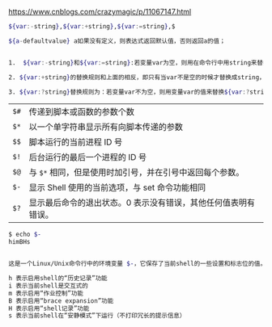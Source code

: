 https://www.cnblogs.com/crazymagic/p/11067147.html

```bash
${var:-string},${var:+string},${var:=string},$

${a-defaultvalue} a如果没有定义，则表达式返回默认值，否则返回a的值；


1.  ${var:-string}和${var:=string}:若变量var为空，则用在命令行中用string来替换${var:-string}，否则变量var不为空时，则用变量var的值来替换${var:-string}；对于${var:=string}的替换规则和${var:-string}是一样的，所不同之处是${var:=string}若var为空时，用string替换${var:=string}的同时，把string赋给变量var： ${var:=string}很常用的一种用法是，判断某个变量是否赋值，没有的话则给它赋上一个默认值。

2. ${var:+string}的替换规则和上面的相反，即只有当var不是空的时候才替换成string，若var为空时则不替换或者说是替换成变量 var的值，即空值。(因为变量var此时为空，所以这两种说法是等价的)

3. ${var:?string}替换规则为：若变量var不为空，则用变量var的值来替换${var:?string}；若变量var为空，则把string输出到标准错误中，并从脚本中退出。我们可利用此特性来检查是否设置了变量的值。
```

|      |                                                                |
| ---- | -------------------------------------------------------------- |
| `$#` | 传递到脚本或函数的参数个数                                     |
| `$*` | 以一个单字符串显示所有向脚本传递的参数                         |
| `$$` | 脚本运行的当前进程 ID 号                                       |
| `$!` | 后台运行的最后一个进程的 ID 号                                 |
| `$@` | 与 `$*` 相同，但是使用时加引号，并在引号中返回每个参数。       |
| `$-` | 显示 Shell 使用的当前选项，与 set 命令功能相同                 |
| `$?` | 显示最后命令的退出状态。0 表示没有错误，其他任何值表明有错误。 |

```bash
$ echo $-
himBHs 


这是一个Linux/Unix命令行中的环境变量 $-，它保存了当前shell的一些设置和标志位的值。其中：

h 表示启用shell的“历史记录”功能
i 表示当前shell是交互式的
m 表示启用“作业控制”功能
B 表示启用“brace expansion”功能
H 表示启用“shell记录”功能
s 表示当前shell在“安静模式”下运行（不打印冗长的提示信息）
```